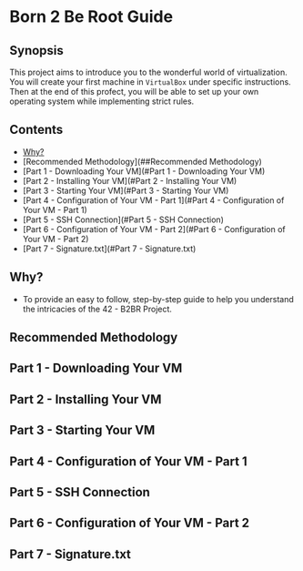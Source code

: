 
# Born 2 Be Root Guide

##  Synopsis

This project aims to introduce you to the wonderful world of virtualization.
You will create your first machine in `VirtualBox` under specific instructions. Then at the end of this profect, you will be able to set up your own operating system while implementing strict rules.

## Contents

- [Why?](##Why?)
- [Recommended Methodology](##Recommended Methodology)
- [Part 1 - Downloading Your VM](#Part 1 - Downloading Your VM)
- [Part 2 - Installing Your VM](#Part 2 - Installing Your VM)
- [Part 3 - Starting Your VM](#Part 3 - Starting Your VM)
- [Part 4 - Configuration of Your VM - Part 1](#Part 4 - Configuration of Your VM - Part 1)
- [Part 5 - SSH Connection](#Part 5 - SSH Connection)
- [Part 6 - Configuration of Your VM - Part 2](#Part 6 - Configuration of Your VM - Part 2)
- [Part 7 - Signature.txt](#Part 7 - Signature.txt)

## Why?

- To provide an easy to follow, step-by-step guide to help you understand the intricacies of the 42 - B2BR Project.

## Recommended Methodology

## Part 1 - Downloading Your VM

## Part 2 - Installing Your VM

## Part 3 - Starting Your VM

## Part 4 - Configuration of Your VM - Part 1

## Part 5 - SSH Connection

## Part 6 - Configuration of Your VM - Part 2

## Part 7 - Signature.txt

